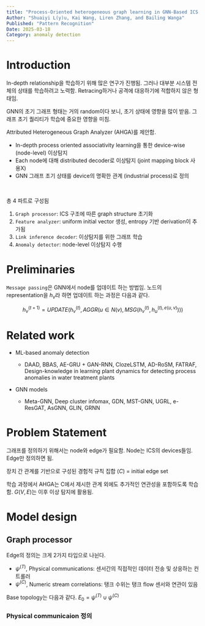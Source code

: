 ```yaml
---
title: "Process-Oriented heterogeneous graph learning in GNN-Based ICS anomalous pattern recognition"
Author: "Shuaiyi L(y)u, Kai Wang, Liren Zhang, and Bailing Wanga"
Published: "Pattern Recognition"
Date: 2025-03-18
Category: anomaly detection
---
```


# Introduction

In-depth relationship을 학습하기 위해 많은 연구가 진행됨. 그러나 대부분 시스템 전체의 상태를 학습하려고 노력함. Retracing하거나 공격에 대응하기에 적합하지 않은 형태임.

GNN의 초기 그래프 형태는 거의 random이다 보니, 초기 상태에 영향을 많이 받음. 그래프 초기 퀄리티가 학습에 중요한 영향을 미침.

Attributed Heterogeneous Graph Analyzer (AHGA)를 제안함.

- In-depth process oriented associativity learning을 통한 device-wise (node-level) 이상탐지
- Each node에 대해 distributed decoder로 이상탐지 (joint mapping block 사용X)
- GNN 그래프 초기 상태를 device의 명확한 관계 (industrial process)로 정의

<br/>

총 4 파트로 구성됨

1. `Graph processor`: ICS 구조에 따른 graph structure 초기화
2. `Feature analyzer`: uniform initial vector 생성, entropy 기반 derivation이 추가됨
3. `Link inference decoder`: 이상탐지를 위한 그래프 학습
4. `Anomaly detector`: node-level 이상탐지 수행

# Preliminaries

`Message passing`은 GNN에서 node를 업데이트 하는 방법임. 노드의 representation을 $h_{v}$라 하면 업데이트 하는 과정은 다음과 같다.

$$
h_{v}^{(t+1)} = UPDATE(h_v^{(t)}, AGGR(u \in N(v), MSG(h_v^{(t)}, h_u^{(t), e(u,v)})))
$$

# Related work

- ML-based anomaly detection

  - DAAD, BBAS, AE-GRU + GAN-RNN, ClozeLSTM, AD-RoSM, FATRAF, Design-knowledge in learning plant dynamics for detecting process anomalies in water treatment plants

- GNN models

  - Meta-GNN, Deep cluster infomax, GDN, MST-GNN, UGRL, e-ResGAT, AsGNN, GLIN, GRNN

# Problem Statement

그래프를 정의하기 위해서는 node와 edge가 필요함. Node는 ICS의 devices들임. Edge만 정의하면 됨.

장치 간 관계를 기반으로 구성된 경험적 규칙 집합 $(C)$ = initial edge set

학습 과정에서 AHGA는 C에서 제시한 관계 외에도 추가적인 연관성을 포함하도록 학습함. $G(V,E)$는 이후 이상 탐지에 활용됨.

# Model design

## Graph processor

Edge의 정의는 크게 2가지 타입으로 나뉜다.

- $\psi^{(T)}$, Physical communications: 센서간의 직접적인 데이터 전송 및 상응하는 컨트롤러
- $\psi^{(C)}$, Numeric stream correlations: 탱크 수위는 탱크 flow 센서와 연관이 있음

Base topology는 다음과 같다. $E_0 = \psi^{(T)} \cup  \psi^{(C)}$

### Physical communicaion 정의
